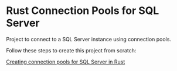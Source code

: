 # Rust Connection Pools for SQL Server
Project to connect to a SQL Server instance using connection pools.

Follow these steps to create this project from scratch:

[Creating connection pools for SQL Server in Rust](https://medium.com/@lemalcs/rust-connection-pools-keeping-sql-server-cool-under-pressure-5f56c335e988)

